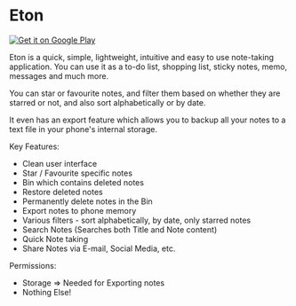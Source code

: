 # Eton

<a style='width:30%;' href='https://play.google.com/store/apps/details?id=com.pshkrh.eton&pcampaignid=MKT-Other-global-all-co-prtnr-py-PartBadge-Mar2515-1'><img alt='Get it on Google Play' src='https://play.google.com/intl/en_us/badges/images/generic/en_badge_web_generic.png'/></a>


Eton is a quick, simple, lightweight, intuitive and easy to use note-taking application. You can use it as a to-do list, shopping list, sticky notes, memo, messages and much more.

You can star or favourite notes, and filter them based on whether they are starred or not, and also sort alphabetically or by date.

It even has an export feature which allows you to backup all your notes to a text file in your phone's internal storage.

Key Features:

- Clean user interface
- Star / Favourite specific notes
- Bin which contains deleted notes
- Restore deleted notes
- Permanently delete notes in the Bin
- Export notes to phone memory
- Various filters - sort alphabetically, by date, only starred notes
- Search Notes (Searches both Title and Note content)
- Quick Note taking
- Share Notes via E-mail, Social Media, etc.


Permissions:
- Storage => Needed for Exporting notes
- Nothing Else!


